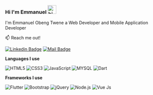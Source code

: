 ### Hi I'm Emmanuel <img src="https://user-images.githubusercontent.com/1303154/88677602-1635ba80-d120-11ea-84d8-d263ba5fc3c0.gif" width="28px" alt="hi">

I'm Emmanuel Obeng Twene a Web Developer and Mobile Application Developer

:mailbox: Reach me out!

[![Linkedin Badge](https://img.shields.io/badge/-delinuxist-0e76a8?style=flat&labelColor=0e76a8&logo=linkedin&logoColor=white)](
https://www.linkedin.com/in/emmanuel-obeng-twene-4b1638199)  [![Mail Badge](https://img.shields.io/badge/-delinuxist-c0392b?style=flat&labelColor=c0392b&logo=gmail&logoColor=white)](mailto:delinuxist@gmail.com)



**Languages I use**

![HTML5](https://img.shields.io/badge/-HTML5-3F4C6B?style=flat&logo=HTML5)
![CSS3](https://img.shields.io/badge/-CSS3-3F4C6B?style=flat&logo=CSS3)
![JavaScript](https://img.shields.io/badge/-JavaScript-3F4C6B?style=flat&logo=javascript)
![MYSQL](https://img.shields.io/badge/-MYSQL-3F4C6B?style=flat&logo=MySQL)
![Dart](https://img.shields.io/badge/-Dart-3F4C6B?style=flat&logo=Dart)


**Frameworks I use**

![Flutter](https://img.shields.io/badge/-Flutter-09203F?style=flat&logo=Flutter&logoColor=61DAFB)
![Bootstrap](https://img.shields.io/badge/-Bootstrap-09203F?style=flat&logo=bootstrap&logoColor=61DAFB)
![jQuery](https://img.shields.io/badge/-jQuery-09203F?style=flat&logo=jQuery&logoColor=0769AD)
![Node.js](https://img.shields.io/badge/-Node.js-09203F?style=flat&logo=node.js&logoColor=339933)
![Vue Js](https://img.shields.io/badge/-Vue.js-09203F?style=flat&logo=V&logoColor=61DAFB)






 





